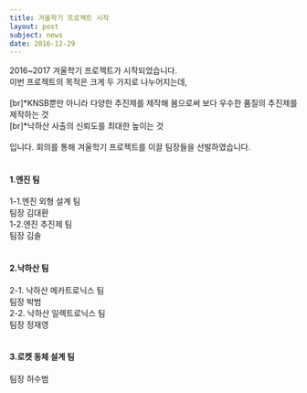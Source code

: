 ```yaml
---
title: 겨울학기 프로젝트 시작
layout: post
subject: news
date: 2016-12-29
---
```

2016~2017 겨울학기 프로젝트가 시작되었습니다. <br/>
이번 프로젝트의 목적은 크게 두 가지로 나누어지는데,<br/><br/>
[br]*KNSB뿐만 아니라 다양한 추진제를 제작해 봄으로써 보다 우수한 품질의 추진제를 제작하는 것<br/> 
[br]*낙하산 사출의 신뢰도를 최대한 높이는 것 <br/><br/>
입니다. 회의를 통해 겨울학기 프로젝트를 이끌 팀장들을 선발하였습니다.<br/><br/>

<h4>1.엔진 팀</h4>
 1-1.엔진 외형 설계 팀<br/>
  팀장 김대환<br/>
 1-2.엔진 추진제 팀<br/>
  팀장 김솔<br/>
<br/>
<h4>2.낙하산 팀</h4>
 2-1. 낙하산 메카트로닉스 팀<br/>
  팀장 박범<br/>
 2-2. 낙하산 일렉트로닉스 팀<br/>
  팀장 정재영 <br/>
<br/>
<h4>3.로켓 동체 설계 팀</h4>
  팀장 허수범<br/>
